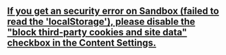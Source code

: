 ## [If you get an security error on Sandbox (failed to read the 'localStorage'), please disable the "block third-party cookies and site data" checkbox in the Content Settings.](https://www.chromium.org/for-testers/bug-reporting-guidelines/uncaught-securityerror-failed-to-read-the-localstorage-property-from-window-access-is-denied-for-this-document/)